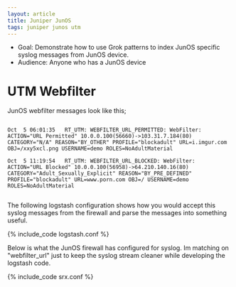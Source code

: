 ```yaml
---
layout: article
title: Juniper JunOS
tags: juniper junos utm
---
```


* Goal: Demonstrate how to use Grok patterns to index JunOS specific syslog messages from JunOS device.
* Audience: Anyone who has a JunOS device



# UTM Webfilter

JunOS webfilter messages look like this;

<pre><code>
Oct  5 06:01:35   RT_UTM: WEBFILTER_URL_PERMITTED: WebFilter: ACTION="URL Permitted" 10.0.0.100(56660)->103.31.7.184(80) CATEGORY="N/A" REASON="BY_OTHER" PROFILE="blockadult" URL=i.imgur.com OBJ=/xxy5xcl.png USERNAME=demo ROLES=NoAdultMaterial

Oct  5 11:19:54   RT_UTM: WEBFILTER_URL_BLOCKED: WebFilter: ACTION="URL Blocked" 10.0.0.100(56958)->64.210.140.16(80) CATEGORY="Adult_Sexually_Explicit" REASON="BY_PRE_DEFINED" PROFILE="blockadult" URL=www.porn.com OBJ=/ USERNAME=demo ROLES=NoAdultMaterial

</code></pre>

The following logstash configuration shows how you would accept this syslog messages from the firewall and parse the messages into something useful.

{% include_code logstash.conf %}

Below is what the JunOS firewall has configured for syslog. Im matching on "webfilter_url" just to keep the syslog stream cleaner while developing the logstash code.

{% include_code srx.conf %}
